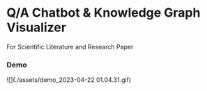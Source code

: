 # Q/A Chatbot & Knowledge Graph Visualizer 

For Scientific Literature and Research Paper


### Demo


![](./assets/demo_2023-04-22 01.04.31.gif)
